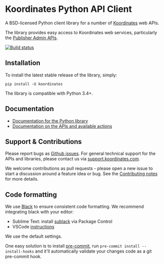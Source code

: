 # Koordinates Python API Client

A BSD-licensed Python client library for a number of [Koordinates](https://koordinates.com) web APIs.

The library provides easy access to Koordinates web services, particularly the [Publisher Admin APIs](https://help.koordinates.com/api/publisher-admin-api/).

[![Build status](https://badge.buildkite.com/5ce9ace71272791038722b9443fd4bb23620aec8041c10ea46.svg?branch=master)](https://buildkite.com/koordinates/python-client)

## Installation

To install the latest stable release of the library, simply:

```
pip install -U koordinates
```

The library is compatible with Python 3.4+.


## Documentation

* [Documentation for the Python library](http://koordinates-python.readthedocs.org)
* [Documentation on the APIs and available actions](https://help.koordinates.com/api/publisher-admin-api/)


## Support & Contributions

Please report bugs as [Github issues](https://github.com/koordinates/python-client/issues). For general technical support for the APIs and libraries, please contact us via [support.koordinates.com](https://support.koordinates.com).

We welcome contributions as pull requests - please open a new issue to start a discussion around a feature idea or bug. See the [Contributing notes](http://koordinates-python.readthedocs.org/en/latest/user/contributing.html) for more details.

## Code formatting

We use [Black](https://github.com/psf/black) to ensure consistent code formatting. We recommend integrating black with your editor:

* Sublime Text: install [sublack](https://packagecontrol.io/packages/sublack) via Package Control
* VSCode [instructions](https://code.visualstudio.com/docs/python/editing#_formatting)

We use the default settings.

One easy solution is to install [pre-commit](https://pre-commit.com), run `pre-commit install --install-hooks` and it'll automatically validate your changes code as a git pre-commit hook.
